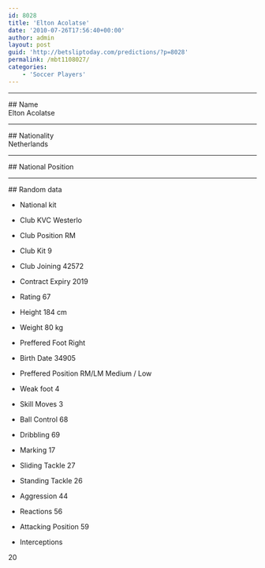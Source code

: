 ```yaml
---
id: 8028
title: 'Elton Acolatse'
date: '2010-07-26T17:56:40+00:00'
author: admin
layout: post
guid: 'http://betsliptoday.com/predictions/?p=8028'
permalink: /mbt1108027/
categories:
    - 'Soccer Players'
---
```


- - - - - -

\## Name  
 Elton Acolatse

- - - - - -

\## Nationality  
 Netherlands

- - - - - -

\## National Position

- - - - - -

\## Random data

- National kit
- Club
 KVC Westerlo

- Club Position
 RM

- Club Kit
 9

- Club Joining
 42572

- Contract Expiry
 2019

- Rating
 67

- Height
 184 cm

- Weight
 80 kg

- Preffered Foot
 Right

- Birth Date
 34905

- Preffered Position
 RM/LM Medium / Low

- Weak foot
 4

- Skill Moves
 3

- Ball Control
 68

- Dribbling
 69

- Marking
 17

- Sliding Tackle
 27

- Standing Tackle
 26

- Aggression
 44

- Reactions
 56

- Attacking Position
 59

- Interceptions

 20